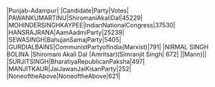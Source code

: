  
|Punjab-Adampur|
|Candidate|Party|Votes|
|PAWANKUMARTINU|ShiromaniAkaliDal|45229|
|MOHINDERSINGHKAYPEE|IndianNationalCongress|37530|
|HANSRAJRANA|AamAadmiParty|25239|
|SEWASINGH|BahujanSamajParty|5405|
|GURDIALBAINS|CommunistPartyofIndia(Marxist)|791|
|NIRMAL SINGH BOLINA  |Shiromani Akali Dal (Amritsar)(Simranjit Singh|  672|
||Mann)||
|SURJITSINGH|BharatiyaRepublicanPaksha|497|
|MANJITKAUR|JaiJawanJaiKisanParty|252|
|NoneoftheAbove|NoneoftheAbove|621|
